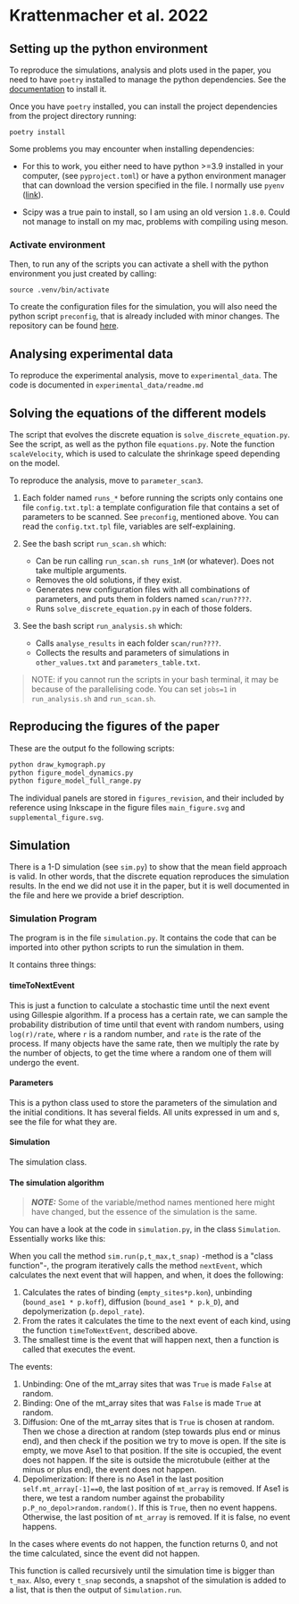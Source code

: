 # Krattenmacher et al. 2022

## Setting up the python environment

To reproduce the simulations, analysis and plots used in the paper, you need to have `poetry` installed to manage the python dependencies. See the [documentation](https://python-poetry.org/docs/master/) to install it.

Once you have `poetry` installed, you can install the project dependencies from the project directory running:

```
poetry install
```

Some problems you may encounter when installing dependencies:

* For this to work, you either need to have python >=3.9 installed in your computer, (see `pyproject.toml`) or have a python environment manager that can download the version specified in the file. I normally use `pyenv` ([link](https://github.com/pyenv/pyenv#installation)).

* Scipy was a true pain to install, so I am using an old version `1.8.0`. Could not manage to install on my mac, problems with compiling using meson.

### Activate environment

Then, to run any of the scripts you can activate a shell with the python environment you just created by calling:

```
source .venv/bin/activate
```

To create the configuration files for the simulation, you will also need the python script `preconfig`, that is already included with minor changes. The repository can be found [here](https://github.com/nedelec/preconfig).

## Analysing experimental data

To reproduce the experimental analysis, move to `experimental_data`. The code is documented in `experimental_data/readme.md`

## Solving the equations of the different models

The script that evolves the discrete equation is `solve_discrete_equation.py`. See the script, as well as the python file `equations.py`. Note the function `scaleVelocity`, which is used to calculate the shrinkage speed depending on the model.

To reproduce the analysis, move to `parameter_scan3`.

1. Each folder named `runs_*` before running the scripts only contains one file `config.txt.tpl`: a template configuration file that contains a set of parameters to be scanned. See `preconfig`, mentioned above. You can read the `config.txt.tpl` file, variables are self-explaining.

2. See the bash script `run_scan.sh` which:
    * Can be run calling `run_scan.sh runs_1nM` (or whatever). Does not take multiple arguments.
    * Removes the old solutions, if they exist.
    * Generates new configuration files with all combinations of parameters, and puts them in folders named `scan/run????`.
    * Runs `solve_discrete_equation.py` in each of those folders.
3. See the bash script `run_analysis.sh` which:
    * Calls `analyse_results` in each folder `scan/run????`.
    * Collects the results and parameters of simulations in `other_values.txt` and `parameters_table.txt`.

> NOTE: if you cannot run the scripts in your bash terminal, it may be because of the parallelising code. You can set `jobs=1` in `run_analysis.sh` and `run_scan.sh`.

## Reproducing the figures of the paper

These are the output fo the following scripts:

```bash
python draw_kymograph.py
python figure_model_dynamics.py
python figure_model_full_range.py
```

The individual panels are stored in `figures_revision`, and their included by reference using Inkscape in the figure files `main_figure.svg` and `supplemental_figure.svg`.

## Simulation

There is a 1-D simulation (see `sim.py`) to show that the mean field approach is valid. In other words, that the discrete equation reproduces the simulation results. In the end we did not use it in the paper, but it is well documented in the file and here we provide a brief description.

### Simulation Program

The program is in the file `simulation.py`. It contains the code that can be imported into other python scripts to run the simulation in them.

It contains three things:

#### timeToNextEvent

This is just a function to calculate a stochastic time until the next event using Gillespie algorithm. If a process has a certain rate, we can sample the probability distribution of time until that event with random numbers, using `log(r)/rate`, where `r` is a random number, and `rate` is the rate of the process. If many objects have the same rate, then we multiply the rate by the number of objects, to get the time where a random one of them will undergo the event.

#### Parameters

This is a python class used to store the parameters of the simulation and the initial conditions. It has several fields. All units expressed in um and s, see the file for what they are.

#### Simulation

The simulation class.

#### The simulation algorithm

> **_NOTE:_** Some of the variable/method names mentioned here might have changed, but the essence of the simulation is the same.

You can have a look at the code in `simulation.py`, in the class `Simulation`.
Essentially works like this:

When you call the method `sim.run(p,t_max,t_snap)` -method is a "class function"-, the program iteratively calls the method `nextEvent`, which calculates the next event that will happen, and when, it does the following:

1. Calculates the rates of binding (`empty_sites*p.kon`), unbinding (`bound_ase1 * p.koff`), diffusion (`bound_ase1 * p.k_D`), and depolymerization (`p.depol_rate`).
2. From the rates it calculates the time to the next event of each kind, using the function `timeToNextEvent`, described above.
3. The smallest time is the event that will happen next, then a function is called that executes the event.

The events:

1. Unbinding: One of the mt_array sites that was `True` is made `False` at random.
2. Binding: One of the mt_array sites that was `False` is made `True` at random.
3. Diffusion: One of the mt_array sites that is `True` is chosen at random. Then we chose a direction at random (step towards plus end or minus end), and then check if the position we try to move is open. If the site is empty, we move Ase1 to that position. If the site is occupied, the event does not happen. If the site is outside the microtubule (either at the minus or plus end), the event does not happen.
4. Depolimerization: If there is no Ase1 in the last position `self.mt_array[-1]==0`, the last position of `mt_array` is removed. If Ase1 is there, we test a random number against the probability `p.P_no_depol>random.random()`. If this is `True`, then no event happens. Otherwise, the last position of `mt_array` is removed. If it is false, no event happens.

In the cases where events do not happen, the function returns 0, and not the time calculated, since the event did not happen. 

This function is called recursively until the simulation time is bigger than `t_max`. Also, every `t_snap` seconds, a snapshot of the simulation is added to a list, that is then the output of `Simulation.run`.